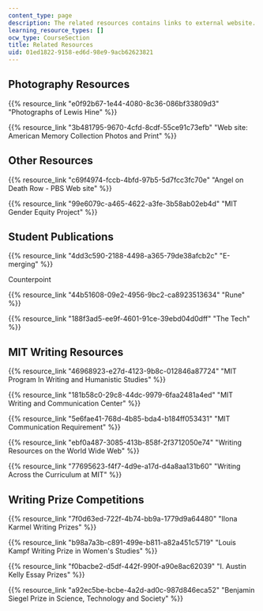 ```yaml
---
content_type: page
description: The related resources contains links to external website.
learning_resource_types: []
ocw_type: CourseSection
title: Related Resources
uid: 01ed1822-9158-ed6d-98e9-9acb62623821
---
```


Photography Resources
---------------------

{{% resource_link "e0f92b67-1e44-4080-8c36-086bf33809d3" "Photographs of Lewis Hine" %}}

{{% resource_link "3b481795-9670-4cfd-8cdf-55ce91c73efb" "Web site: American Memory Collection Photos and Print" %}}

Other Resources
---------------

{{% resource_link "c69f4974-fccb-4bfd-97b5-5d7fcc3fc70e" "Angel on Death Row - PBS Web site" %}}

{{% resource_link "99e6079c-a465-4622-a3fe-3b58ab02eb4d" "MIT Gender Equity Project" %}}

Student Publications
--------------------

{{% resource_link "4dd3c590-2188-4498-a365-79de38afcb2c" "E-merging" %}}

Counterpoint

{{% resource_link "44b51608-09e2-4956-9bc2-ca8923513634" "Rune" %}}

{{% resource_link "188f3ad5-ee9f-4601-91ce-39ebd04d0dff" "The Tech" %}}

MIT Writing Resources
---------------------

{{% resource_link "46968923-e27d-4123-9b8c-012846a87724" "MIT Program In Writing and Humanistic Studies" %}}

{{% resource_link "181b58c0-29c8-44dc-9979-6faa2481a4ed" "MIT Writing and Communication Center" %}}

{{% resource_link "5e6fae41-768d-4b85-bda4-b184ff053431" "MIT Communication Requirement" %}}

{{% resource_link "ebf0a487-3085-413b-858f-2f3712050e74" "Writing Resources on the World Wide Web" %}}

{{% resource_link "77695623-f4f7-4d9e-a17d-d4a8aa131b60" "Writing Across the Curriculum at MIT" %}}

Writing Prize Competitions
--------------------------

{{% resource_link "7f0d63ed-722f-4b74-bb9a-1779d9a64480" "Ilona Karmel Writing Prizes" %}}

{{% resource_link "b98a7a3b-c891-499e-b811-a82a451c5719" "Louis Kampf Writing Prize in Women's Studies" %}}

{{% resource_link "f0bacbe2-d5df-442f-990f-a90e8ac62039" "I. Austin Kelly Essay Prizes" %}}

{{% resource_link "a92ec5be-bcbe-4a2d-ad0c-987d846eca52" "Benjamin Siegel Prize in Science, Technology and Society" %}}